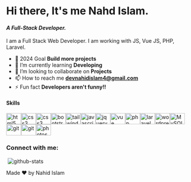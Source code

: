
**<h1 align="left">Hi there, It's me Nahd Islam. </h1>**
*<h4>A Full-Stack Developer.</h4>*
I am a Full Stack Web Developer. I am working with JS, Vue JS, PHP, Laravel.

- 🔭 2024 Goal **Build more projects**
- 🌱 I’m currently learning **Developing**
- 👯 I’m looking to collaborate on **Projects**
- 📫 How to reach me **devnahidislam4@gmail.com**
- ⚡ Fun fact **Developers aren't funny!!**
  
<h4>Skills</h4> 
<div style="display: flex; align-items:left; flex-wrap: wrap;">
  <img src="https://cdn.jsdelivr.net/gh/devicons/devicon/icons/html5/html5-original.svg" width="40" height="30" alt="html5 logo"  /><img src="https://cdn.jsdelivr.net/gh/devicons/devicon/icons/css3/css3-original.svg" width="40" height="30" alt="css3 logo"  /><img src="https://cdn.jsdelivr.net/gh/devicons/devicon/icons/sass/sass-original.svg" width="40" height="30" alt="css3 logo"  /><img src="https://cdn.jsdelivr.net/gh/devicons/devicon/icons/bootstrap/bootstrap-original.svg" width="40" height="30" alt="bootstrap logo"  /><img src="https://cdn.jsdelivr.net/gh/devicons/devicon/icons/tailwindcss/tailwindcss-original.svg" width="40" height="30" alt="tailwindcss logo"  /><img src="https://cdn.jsdelivr.net/gh/devicons/devicon/icons/javascript/javascript-original.svg" width="40" height="30" alt="javascript logo"  /><img src="https://cdn.jsdelivr.net/gh/devicons/devicon/icons/jquery/jquery-original.svg" width="40" height="30" alt="jquery logo"  /><img src="https://cdn.jsdelivr.net/gh/devicons/devicon/icons/vuejs/vuejs-original.svg" width="40" height="30" alt="vue logo"  /><img src="https://cdn.jsdelivr.net/gh/devicons/devicon/icons/php/php-original.svg" width="40" height="30" alt="php logo"  /><img src="https://cdn.jsdelivr.net/gh/devicons/devicon/icons/laravel/laravel-original.svg" width="40" height="30" alt="laravel logo"  /><img src="https://cdn.jsdelivr.net/gh/devicons/devicon/icons/wordpress/wordpress-original.svg" width="40" height="30" alt="wordpresslogo"  /><img src="https://cdn.jsdelivr.net/gh/devicons/devicon/icons/mysql/mysql-original.svg" width="40" height="30" alt="MySQL"  />
  <img src="https://cdn.jsdelivr.net/gh/devicons/devicon/icons/git/git-original.svg" width="40" height="30" alt="git"  /><img src="https://cdn.jsdelivr.net/gh/devicons/devicon/icons/github/github-original.svg" width="40" height="30" alt="git"  /><img src="https://cdn.jsdelivr.net/gh/devicons/devicon/icons/photoshop/photoshop-original.svg" width="40" height="30" alt="photoshop"  />
</div>



<h3 align="left">Connect with me:</h3>
<p>&nbsp;<img align="center" src="https://github-readme-stats.vercel.app/api?username=mnahidislam39" alt="github-stats" /></p>

Made ❤ by Nahid Islam 
